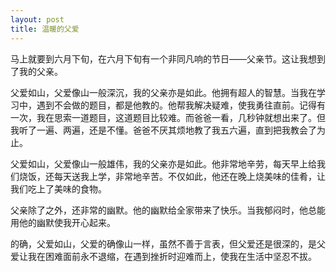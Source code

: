 ```yaml
---
layout: post
title: 温暖的父爱
---
```



马上就要到六月下旬，在六月下旬有一个非同凡响的节日——父亲节。这让我想到了我的父亲。

父爱如山，父爱像山一般深沉，我的父亲亦是如此。他拥有超人的智慧。当我在学习中，遇到不会做的题目，都是他教的。他帮我解决疑难，使我勇往直前。记得有一次，我在思索一道题目，这道题目比较难。而爸爸一看，几秒钟就想出来了。但我听了一遍、两遍，还是不懂。爸爸不厌其烦地教了我五六遍，直到把我教会了为止。

父爱如山，父爱像山一般雄伟，我的父亲亦是如此。他非常地辛劳，每天早上给我们烧饭，还每天送我上学，非常地辛苦。不仅如此，他还在晚上烧美味的佳肴，让我们吃上了美味的食物。

父亲除了之外，还非常的幽默。他的幽默给全家带来了快乐。当我郁闷时，他总能用他的幽默使我开心起来。

的确，父爱如山，父爱的确像山一样，虽然不善于言表，但父爱还是很深的，是父爱让我在困难面前永不退缩，在遇到挫折时迎难而上，使我在生活中坚忍不拔。
